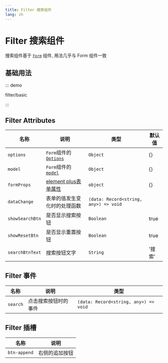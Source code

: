 ```yaml
---
title: Filter 搜索组件
lang: zh
---
```


# Filter 搜索组件
搜索组件基于 [`Form`](./form.md) 组件, 用法几乎与 Form 组件一致

## 基础用法

::: demo

filter/basic

:::

## Filter Attributes

| 名称          | 说明                 | 类型  | 默认值 |
| ------------- | ------------------- | ----- | ------ |
| `options` | `Form`组件的[`Options`](./form.md#formoptions) | `Object` | {} |
| `model` | `Form`组件的[`model`](./form.md#form-attributes) | `Object` | {} |
| `formProps`   | [element plus表单属性](https://element-plus.org/zh-CN/component/form.html#form-attributes) | `object` |     {}   |
| `dataChange`   | 表单的值发生变化时的处理函数 | `(data: Record<string, any>) => void` |    |
| `showSearchBtn`   | 是否显示搜索按钮 | `Boolean` |  true  |
| `showResetBtn`   | 是否显示重置按钮 | `Boolean` |  true  |
| `searchBtnText`   | 搜索按钮文字 | `String` |  '搜索'  |

## Filter 事件

| 名称          | 说明                 | 类型  |
| ------------- | ------------------- | ----- |
| `search` | 点击搜索按钮时的事件 | `(data: Record<string, any>) => void` |

## Filter 插槽

| 名称          | 说明                 |
| ------------- | ------------------- |
| `btn-append` |  右侧的追加按钮 |